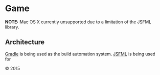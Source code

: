Game
====
**NOTE:** Mac OS X currently unsupported due to a limitation of the JSFML library.

Architecture
------------
[Gradle](https://gradle.org/) is being used as the build automation system. [JSFML](http://jsfml.org/) is being used for

&copy; 2015